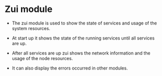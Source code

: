 # Zui module

- The zui module is used to show the state of services and usage of the system resources.

- At start up it shows the state of the running services until all services are up.

- After all services are up zui shows the network information and the usage of the node resources.

- It can also display the errors occurred in other modules.
